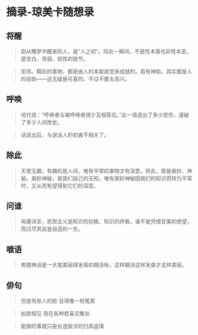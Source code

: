 # 摘录-琼美卡随想录

## 将醒

> 刚从睡梦中醒来的人，是“人之初”。际此一瞬间，不是性本善也非性本恶，是空白、荏弱、软性的脱节。

> 宏伟、精彩的事物，都是由人的本能直觉来成就的。若有神助，其实都是人的自助——这无疑是可喜的。不过不要太高兴。

## 呼唤

> 哈代说：“呼唤者与被呼唤者很少互相答应。”此一语道出了多少悲伤，道破了多少人间惨史。

> 话说出后，与说话人的初衷不相关了。

## 除此

> 天堂无趣，有趣的是人间，唯有平常的事物才有深意，除此，那是奥妙、神秘。奥妙神秘，是我们自己的无知，唯有奥妙神秘因我们的知识而转为平常时，又从而有望得到它们的深意。

## 问谁

> 毋庸讳言，悲观主义是知识的初极、知识的终极，谁不是凭借甘美的绝望，而过尽其自鉴自适的一生。

## 嗻语

> 希腊神话是一大笔美丽得发昏的糊涂账，这样糊涂这样发昏才这样美丽。

## 俳句

> 但是有些人的脸 丑得像一桩冤案

> 如欲相见 我在各种悲喜交集处

> 能做的事就只是长途跋涉的归真返璞
